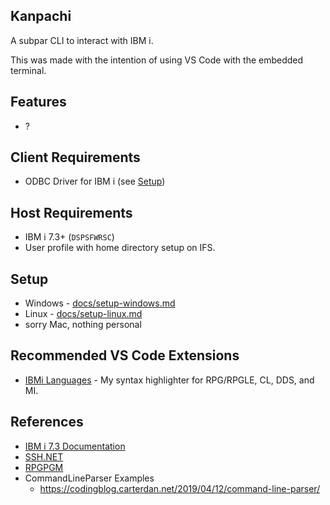 ## Kanpachi

A subpar CLI to interact with IBM i.

This was made with the intention of using VS Code with the embedded terminal.


## Features
- ?


## Client Requirements
- ODBC Driver for IBM i (see [Setup](##Setup))


## Host Requirements
- IBM i 7.3+ (```DSPSFWRSC```)
- User profile with home directory setup on IFS.


## Setup
- Windows - [docs/setup-windows.md](docs/setup-windows.md)
- Linux - [docs/setup-linux.md](docs/setup-linux.md)
- sorry Mac, nothing personal


## Recommended VS Code Extensions
- [IBMi Languages](https://marketplace.visualstudio.com/items?itemName=barrettotte.ibmi-languages) - My syntax highlighter for RPG/RPGLE, CL, DDS, and MI.


## References
- [IBM i 7.3 Documentation](https://www.ibm.com/support/knowledgecenter/en/ssw_ibm_i_73/rzahg/welcome.htm)
- [SSH.NET](https://github.com/sshnet/SSH.NET)
- [RPGPGM](https://www.rpgpgm.com/)
- CommandLineParser Examples
  - https://codingblog.carterdan.net/2019/04/12/command-line-parser/